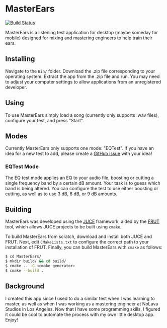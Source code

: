 # MasterEars

[![Build Status](https://travis-ci.com/jatinchowdhury18/MasterEars.svg?token=Ub9niJrqG1Br1qaaxp7E&branch=master)](https://travis-ci.com/jatinchowdhury18/MasterEars)

MasterEars is a listening test application for desktop (maybe someday for mobile) designed
for mixing and mastering engineers to help train their ears.

## Installing
Navigate to the `Bin/` folder. Download the .zip file corresponding
to your operating system. Extract the app from the .zip file and run.
You may need to adjust your computer settings to allow applications
from an unregistered developer.

## Using
To use MasterEars simply load a song (currently only supports .wav files),
configure your test, and press "Start".

## Modes
Currently MasterEars only supports one mode: "EQTest".
If you have an idea for a new test to add, please create
a [GitHub issue](https://github.com/jatinchowdhury18/MasterEars/issues)
with your idea!

### EQTest Mode
The EQ test mode applies an EQ to your audio file, boosting or cutting
a single frequency band by a certain dB amount. Your task is to guess
which band is being altered. You can configure the test to use either
boosting or cutting, as well as to use 3 dB, 6 dB, or 9 dB amounts.

## Building
MasterEars was developed using the [JUCE](https://github.com/WeAreROLI/JUCE)
framework, aided by the [FRUT](https://github.com/McMartin/FRUT) tool,
which allows JUCE projects to be built using `cmake`.

To build MasterEars from scratch, download and install both JUCE and FRUT.
Next, edit `CMakeLists.txt` to configure the correct path to your installation
of FRUT. Finally, you can build MasterEars with `cmake` as follows:

```bash
$ cd MasterEars/
$ mkdir build/ && cd build/
$ cmake .. -G <cmake generator>
$ cmake --build .
```

## Background
I created this app since I used to do a similar test when I was learning
to master, as well as when I was working as a mastering engineer at NoLava
Studios in Los Angeles. Now that I have some programming skills, I figured
it could be cool to automate the process with my own little desktop app.
Enjoy!
